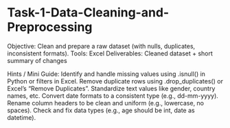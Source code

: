 # Task-1-Data-Cleaning-and-Preprocessing
Objective: Clean and prepare a raw dataset (with nulls, duplicates, inconsistent formats).  Tools: Excel   Deliverables: Cleaned dataset + short summary of changes

 Hints / Mini Guide:
 Identify and handle missing values using .isnull() in Python or filters in Excel.
 Remove duplicate rows using .drop_duplicates() or Excel’s “Remove Duplicates”.
 Standardize text values like gender, country names, etc.
 Convert date formats to a consistent type (e.g., dd-mm-yyyy).
 Rename column headers to be clean and uniform (e.g., lowercase, no spaces).
 Check and fix data types (e.g., age should be int, date as datetime).
